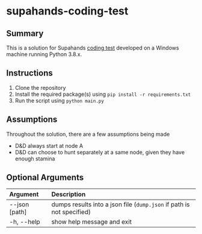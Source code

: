 # supahands-coding-test

## Summary
This is a solution for Supahands [coding test](https://github.com/kaizenx/supahands-coding-test) developed on a Windows machine running Python 3.8.x.

## Instructions
1. Clone the repository
2. Install the required package(s) using `pip install -r requirements.txt`
3. Run the script using `python main.py`

## Assumptions
Throughout the solution, there are a few assumptions being made
* D&D always start at node A
* D&D can choose to hunt separately at a same node, given they have enough stamina

## Optional Arguments
| Argument | Description |
| :--- | :--- |
| --json [path]   | dumps results into a json file (`dump.json` if path is not specified) |
| -h, --help | show help message and exit |
